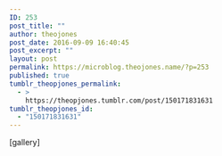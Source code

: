 ```yaml
---
ID: 253
post_title: ""
author: theojones
post_date: 2016-09-09 16:40:45
post_excerpt: ""
layout: post
permalink: https://microblog.theojones.name/?p=253
published: true
tumblr_theopjones_permalink:
  - >
    https://theopjones.tumblr.com/post/150171831631
tumblr_theopjones_id:
  - "150171831631"
---
```

[gallery]